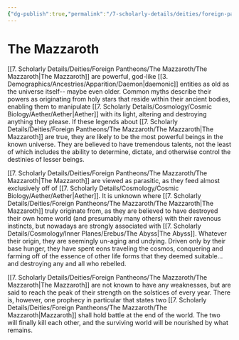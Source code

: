 ```yaml
---
{"dg-publish":true,"permalink":"/7-scholarly-details/deities/foreign-pantheons/the-mazzaroth/the-mazzaroth/","noteIcon":""}
---
```


# The Mazzaroth

[[7. Scholarly Details/Deities/Foreign Pantheons/The Mazzaroth/The Mazzaroth\|The Mazzaroth]] are powerful, god-like [[3. Demographics/Ancestries/Apparition/Daemon\|daemonic]] entities as old as the universe itself-- maybe even older. Common myths describe their powers as originating from holy stars that reside within their ancient bodies, enabling them to manipulate [[7. Scholarly Details/Cosmology/Cosmic Biology/Aether/Aether\|Aether]] with its light, altering and destroying anything they please. If these legends about [[7. Scholarly Details/Deities/Foreign Pantheons/The Mazzaroth/The Mazzaroth\|The Mazzaroth]] are true, they are likely to be the most powerful beings in the known universe. They are believed to have tremendous talents, not the least of which includes the ability to determine, dictate, and otherwise control the destinies of lesser beings. 

[[7. Scholarly Details/Deities/Foreign Pantheons/The Mazzaroth/The Mazzaroth\|The Mazzaroth]] are viewed as parasitic, as they feed almost exclusively off of [[7. Scholarly Details/Cosmology/Cosmic Biology/Aether/Aether\|Aether]]. It is unknown where [[7. Scholarly Details/Deities/Foreign Pantheons/The Mazzaroth/The Mazzaroth\|The Mazzaroth]] truly originate from, as they are believed to have destroyed their own home world (and presumably many others) with their ravenous instincts, but nowadays are strongly associated with [[7. Scholarly Details/Cosmology/Inner Planes/Erebus/The Abyss\|The Abyss]]. Whatever their origin, they are seemingly un-aging and undying. Driven only by their base hunger, they have spent eons traveling the cosmos, conquering and farming off of the essence of other life forms that they deemed suitable... and destroying any and all who rebelled. 

[[7. Scholarly Details/Deities/Foreign Pantheons/The Mazzaroth/The Mazzaroth\|The Mazzaroth]] are not known to have any weaknesses, but are said to reach the peak of their strength on the solstices of every year. There is, however, one prophecy in particular that states two [[7. Scholarly Details/Deities/Foreign Pantheons/The Mazzaroth/The Mazzaroth\|Mazzaroth]] shall hold battle at the end of the world. The two will finally kill each other, and the surviving world will be nourished by what remains. 




